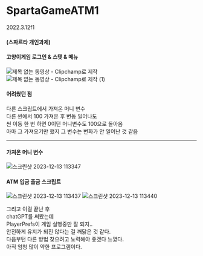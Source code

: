 # SpartaGameATM1 

2022.3.12f1
  
#### (스파르타 개인과제)  
  
#### 고양이게임 로그인 & 스탯 & 메뉴  
![제목 없는 동영상 - Clipchamp로 제작](https://github.com/SeungYeon04/SeungYeon04-SfartaGameATM1/assets/100332811/8e7185d7-23d6-480f-88f5-10b14b1aee10)  
![제목 없는 동영상 - Clipchamp로 제작 (1)](https://github.com/SeungYeon04/SeungYeon04-SfartaGameATM1/assets/100332811/4785ebde-29ec-4ba5-b783-0728c2866a08)  
  
#### 어려웠던 점  
다른 스크립트에서 가져온 머니 변수  
다른 씬에서 100 가져온 후 변동 일어나도  
씬 이동 한 번 하면 0이던 머니변수도 100으로 돌아옴  
아마 그 가져오기만 했지 그 변수는 변화가 안 일어난 것 같음  
  
***
  
#### 가져온 머니 변수  
![스크린샷 2023-12-13 113347](https://github.com/SeungYeon04/SeungYeon04-SfartaGameATM1/assets/100332811/e52bc29e-0637-4d58-9b43-dd1d50a34c37)  
  
#### ATM 입금 출금 스크립트  
![스크린샷 2023-12-13 113437](https://github.com/SeungYeon04/SeungYeon04-SfartaGameATM1/assets/100332811/88aa6c8e-ea7f-4ea8-b357-9943b927685d)
![스크린샷 2023-12-13 113440](https://github.com/SeungYeon04/SeungYeon04-SfartaGameATM1/assets/100332811/6c2fdb5f-1693-4921-bdb3-aaef6565a06d)
    
그리고 이걸 끝난 후  
chatGPT를 써봤는데  
PlayerPrefs이 게임 실행중만 잘 되지..  
안전하게 유지가 되진 않다는 걸 깨닳은 것 같다.  
다음부턴 다른 방법 찾으려고 노력해야 좋겠다 느꼈다.  
아직 엄청 많이 약한 프로그램이다.  
  

